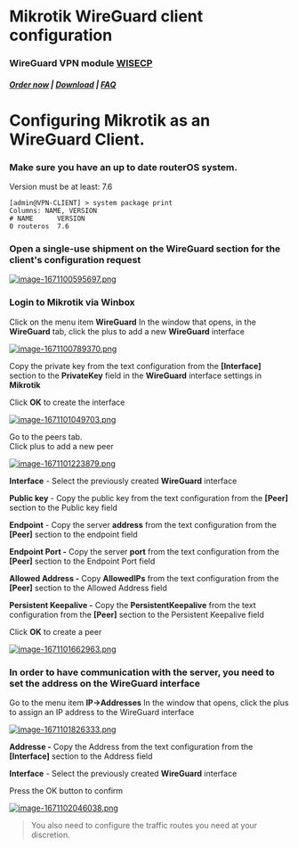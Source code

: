 # Mikrotik WireGuard client configuration

### WireGuard VPN module **[WISECP](https://puqcloud.com/link.php?id=78)** 

##### [Order now](https://puqcloud.com/index.php?rp=/store/wisecp-module-wireguard-vpn) | [Download](https://download.puqcloud.com/WISECP/Product/PUQ_WISECP-WireGuard-VPN/) | [FAQ](https://faq.puqcloud.com/)

# Configuring Mikrotik as an WireGuard Client.

### Make sure you have an up to date **routerOS** system.

Version must be at least: 7.6

```
[admin@VPN-CLIENT] > system package print 
Columns: NAME, VERSION
# NAME      VERSION
0 routeros  7.6    
```

### Open a single-use shipment on the **WireGuard** section for the client's configuration request

[![image-1671100595697.png](https://doc.puq.info/uploads/images/gallery/2022-12/scaled-1680-/image-1671100595697.png)](https://doc.puq.info/uploads/images/gallery/2022-12/image-1671100595697.png)

### Login to **Mikrotik** via Winbox

Click on the menu item **WireGuard** In the window that opens, in the **WireGuard** tab, click the plus to add a new **WireGuard** interface

[![image-1671100789370.png](https://doc.puq.info/uploads/images/gallery/2022-12/scaled-1680-/image-1671100789370.png)](https://doc.puq.info/uploads/images/gallery/2022-12/image-1671100789370.png)

Copy the private key from the text configuration from the **\[Interface\]** section to the **PrivateKey** field in the **WireGuard** interface settings in **Mikrotik**

Click **OK** to create the interface

[![image-1671101049703.png](https://doc.puq.info/uploads/images/gallery/2022-12/scaled-1680-/image-1671101049703.png)](https://doc.puq.info/uploads/images/gallery/2022-12/image-1671101049703.png)

Go to the peers tab.  
Click plus to add a new peer

[![image-1671101223879.png](https://doc.puq.info/uploads/images/gallery/2022-12/scaled-1680-/image-1671101223879.png)](https://doc.puq.info/uploads/images/gallery/2022-12/image-1671101223879.png)

**Interface** - Select the previously created **WireGuard** interface

**Public key** - Copy the public key from the text configuration from the **\[Peer\]** section to the Public key field

**Endpoint** - Copy the server **address** from the text configuration from the **\[Peer\]** section to the endpoint field

**Endpoint Port -** Copy the server **port** from the text configuration from the **\[Peer\]** section to the Endpoint Port field

**Allowed Address -** Copy **AllowedIPs** from the text configuration from the **\[Peer\]** section to the Allowed Address field

**Persistent Keepalive -** Copy the **PersistentKeepalive** from the text configuration from the **\[Peer\]** section to the Persistent Keepalive field

Click **OK** to create a peer

[![image-1671101662963.png](https://doc.puq.info/uploads/images/gallery/2022-12/scaled-1680-/image-1671101662963.png)](https://doc.puq.info/uploads/images/gallery/2022-12/image-1671101662963.png)

### In order to have communication with the server, you need to set the address on the **WireGuard** interface

Go to the menu item **IP-&gt;Addresses** In the window that opens, click the plus to assign an IP address to the WireGuard interface

[![image-1671101826333.png](https://doc.puq.info/uploads/images/gallery/2022-12/scaled-1680-/image-1671101826333.png)](https://doc.puq.info/uploads/images/gallery/2022-12/image-1671101826333.png)

**Addresse -** Copy the Address from the text configuration from the **\[Interface\]** section to the Address field

**Interface** - Select the previously created **WireGuard** interface

Press the OK button to confirm

[![image-1671102046038.png](https://doc.puq.info/uploads/images/gallery/2022-12/scaled-1680-/image-1671102046038.png)](https://doc.puq.info/uploads/images/gallery/2022-12/image-1671102046038.png)

>You also need to configure the traffic routes you need at your discretion.